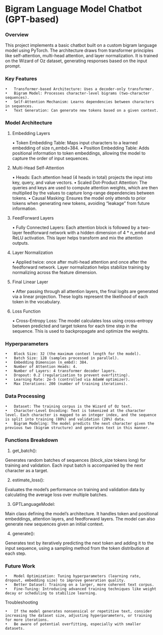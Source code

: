 # Bigram Language Model Chatbot (GPT-based)

### Overview

This project implements a basic chatbot built on a custom bigram language model using PyTorch. The architecture draws from transformer principles like self-attention, multi-head attention, and layer normalization. It is trained on the Wizard of Oz dataset, generating responses based on the input prompt.

### Key Features

	•	Transformer-based Architecture: Uses a decoder-only transformer.
	•	Bigram Model: Processes character-level bigrams (two-character sequences).
	•	Self-Attention Mechanism: Learns dependencies between characters in sequences.
	•	Text Generation: Can generate new tokens based on a given context.

### Model Architecture

1. Embedding Layers

	•	Token Embedding Table: Maps input characters to a learned embedding of size n_embd=384.
	•	Position Embedding Table: Adds positional information to token embeddings, allowing the model to capture the order of input sequences.

2. Multi-Head Self-Attention

	•	Heads: Each attention head (4 heads in total) projects the input into key, query, and value vectors.
	•	Scaled Dot-Product Attention: The queries and keys are used to compute attention weights, which are then multiplied by the values to capture long-range dependencies between tokens.
	•	Causal Masking: Ensures the model only attends to prior tokens when generating new tokens, avoiding “leakage” from future information.

3. FeedForward Layers

	•	Fully Connected Layers: Each attention block is followed by a two-layer feedforward network with a hidden dimension of 4 * n_embd and ReLU activation. This layer helps transform and mix the attention outputs.

4. Layer Normalization

	•	Applied twice: once after multi-head attention and once after the feedforward network. Layer normalization helps stabilize training by normalizing across the feature dimension.

5. Final Linear Layer

	•	After passing through all attention layers, the final logits are generated via a linear projection. These logits represent the likelihood of each token in the vocabulary.

6. Loss Function

	•	Cross-Entropy Loss: The model calculates loss using cross-entropy between predicted and target tokens for each time step in the sequence. This is used to backpropagate and optimize the weights.

### Hyperparameters

	•	Block Size: 32 (the maximum context length for the model).
	•	Batch Size: 128 (samples processed in parallel).
	•	Embedding Dimension (n_embd): 384.
	•	Number of Attention Heads: 4.
	•	Number of Layers: 4 transformer decoder layers.
	•	Dropout: 0.2 (regularization to prevent overfitting).
	•	Learning Rate: 2e-5 (controlled via AdamW optimizer).
	•	Max Iterations: 200 (number of training iterations).

### Data Processing

	•	Dataset: The training corpus is the Wizard of Oz text.
	•	Character-Level Encoding: Text is tokenized at the character level. Each character is mapped to an integer index, and the sequence is split into training (80%) and validation (20%) data.
	•	Bigram Modeling: The model predicts the next character given the previous two (bigram structure) and generates text in this manner.

### Functions Breakdown

1. get_batch():

Generates random batches of sequences (block_size tokens long) for training and validation. Each input batch is accompanied by the next character as a target.

2. estimate_loss():

Evaluates the model’s performance on training and validation data by calculating the average loss over multiple batches.

3. GPTLanguageModel:

Main class defining the model’s architecture. It handles token and positional embeddings, attention layers, and feedforward layers. The model can also generate new sequences given an initial context.

4. generate():

Generates text by iteratively predicting the next token and adding it to the input sequence, using a sampling method from the token distribution at each step.

### Future Work

	•	Model Optimization: Tuning hyperparameters (learning rate, dropout, embedding size) to improve generation quality.
	•	Better Dataset: Training on a larger, more coherent text corpus.
	•	Fine-Tuning: Introducing advanced training techniques like weight decay or scheduling to stabilize learning.

Troubleshooting

	•	If the model generates nonsensical or repetitive text, consider increasing the dataset size, adjusting hyperparameters, or training for more iterations.
	•	Be aware of potential overfitting, especially with smaller datasets.

